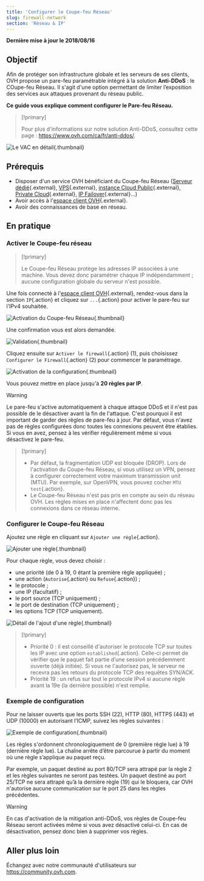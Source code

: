 ```yaml
---
title: 'Configurer le Coupe-feu Réseau'
slug: firewall-network
section: 'Réseau & IP'
---
```


**Dernière mise à jour le 2018/08/16**

## Objectif

Afin de protéger son infrastructure globale et les serveurs de ses clients, OVH propose un pare-feu paramétrable intégré à la solution **Anti-DDoS** : le COupe-feu Réseau. Il s'agit d'une option permettant de limiter l’exposition des services aux attaques provenant du réseau public.

**Ce guide vous explique comment configurer le Pare-feu Réseau.**


> [!primary]
>
> Pour plus d'informations sur notre solution Anti-DDoS, consultez cette page : <https://www.ovh.com/ca/fr/anti-ddos/>.
> 

![Le VAC en détail](images/vac-inside.png){.thumbnail}


## Prérequis

- Disposer d'un service OVH bénéficiant du Coupe-feu Réseau ([Serveur dédié](https://www.ovh.com/ca/fr/serveurs_dedies/){.external}, [VPS](https://www.ovh.com/ca/fr/vps/){.external}, [instance Cloud Public](https://www.ovh.com/ca/fr/public-cloud/instances/){.external}, [Private Cloud](https://www.ovh.com/ca/fr/private-cloud/){.external}, [IP Failover](https://www.ovh.com/ca/fr/serveurs_dedies/ip_failover.xml){.external}...)
- Avoir accès à l'[espace client OVH](https://ca.ovh.com/auth/?action=gotomanager){.external}.
- Avoir des connaissances de base en réseau.


## En pratique

### Activer le Coupe-feu réseau

> [!primary]
>
> Le Coupe-feu Réseau protège les adresses IP associées à une machine. Vous devez donc paramétrer chaque IP indépendamment ; aucune configuration globale du serveur n'est possible.
> 

Une fois connecté à l'[espace client OVH](https://www.ovh.com/auth/?action=gotomanager){.external}, rendez-vous dans la section `IP`{.action} et cliquez sur `...`{.action} pour activer le pare-feu sur l'IPv4 souhaitée.

![Activation du Coupe-feu Réseau](images/firewall_creation.png){.thumbnail}

Une confirmation vous est alors demandée.

![Validation](images/creationvalid.png){.thumbnail}

Cliquez ensuite sur `Activer le firewall`{.action} (1), puis choisissez `Configurer le Firewall`{.action} (2) pour commencer le paramétrage.

![Activation de la configuration](images/activationconfig.png){.thumbnail}

Vous pouvez mettre en place jusqu'à **20 règles par IP**.

> [!warning]
>
> Le pare-feu s'active automatiquement à chaque attaque DDoS et il n'est pas possible de le désactiver avant la fin de l'attaque. C'est pourquoi il est important de garder des règles de pare-feu à jour.
> Par défaut, vous n'avez pas de règles configurées donc toutes les connexions peuvent être établies.
> Si vous en avez, pensez à les vérifier régulièrement même si vous désactivez le pare-feu.
> 


> [!primary]
>
> - Par défaut, la fragmentation UDP est bloquée (DROP). Lors de l'activation du Coupe-feu Réseau, si vous utilisez un VPN, pensez à configurer correctement votre maximum transmission unit (MTU). Par exemple, sur OpenVPN, vous pouvez cocher `MTU test`{.action}.
> - Le Coupe-feu Réseau n'est pas pris en compte au sein du réseau OVH. Les règles mises en place n'affectent donc pas les connexions dans ce réseau interne.
>


### Configurer le Coupe-feu Réseau

Ajoutez une règle en cliquant sur `Ajouter une règle`{.action}.

![Ajouter une règle](images/ajoutregle1.png){.thumbnail}

Pour chaque règle, vous devez choisir :

- une priorité (de 0 à 19, 0 étant la première règle appliquée) ;
- une action (`Autorise`{.action} ou `Refuse`{.action}) ;
- le protocole ;
- une IP (facultatif) ;
- le port source (TCP uniquement) ;
- le port de destination (TCP uniquement) ;
- les options TCP (TCP uniquement).

![Détail de l'ajout d'une règle](images/ajoutregle4.png){.thumbnail}


> [!primary]
>
> - Priorité 0 : il est conseillé d'autoriser le protocole TCP sur toutes les IP avec une option `established`{.action}. Celle-ci permet de vérifier que le paquet fait partie d’une session précédemment ouverte (déjà initiée). Si vous ne l'autorisez pas, le serveur ne recevra pas les retours du protocole TCP des requêtes SYN/ACK.
> - Priorité 19 : un refus sur tout le protocole IPv4 si aucune règle avant la 19e (la dernière possible) n'est remplie.
> 

### Exemple de configuration

Pour ne laisser ouverts que les ports SSH (22), HTTP (80), HTTPS (443) et UDP (10000) en autorisant l’ICMP, suivez les règles suivantes :

![Exemple de configuration](images/exemple.png){.thumbnail}

Les règles s'ordonnent chronologiquement de 0 (première règle lue) à 19 (dernière règle lue). La chaîne arrête d’être parcourue à partir du moment où une règle s’applique au paquet reçu.

Par exemple, un paquet destiné au port 80/TCP sera attrapé par la règle 2 et les règles suivantes ne seront pas testées. Un paquet destiné au port 25/TCP ne sera attrapé qu’à la dernière règle (19) qui le bloquera, car OVH n'autorise aucune communication sur le port 25 dans les règles précédentes.

> [!warning]
>
> En cas d'activation de la mitigation anti-DDoS, vos règles de Coupe-feu Réseau seront activées même si vous avez désactivé celui-ci. En cas de désactivation, pensez donc bien à supprimer vos règles.
> 

## Aller plus loin

Échangez avec notre communauté d'utilisateurs sur <https://community.ovh.com>.